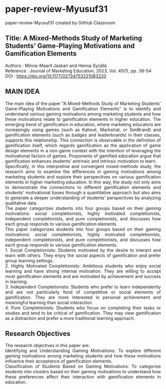 # paper-review-Myusuf31
paper-review-Myusuf31 created by GitHub Classroom

## Title: A Mixed-Methods Study of Marketing Students’ Game-Playing Motivations and Gamification Elements <br>
Authors     : Minna-Maarit Jaskari and Henna Syrjälä <br>
Reference    : Journal of Marketing Education, 2023, Vol. 45(1), pp. 38–54 <br>
DOI          : https://doi.org/10.1177/02734753221083220 <br>

## MAIN IDEA  <br>
<p align="justify"> The main idea of the paper "A Mixed-Methods Study of Marketing Students’ Game-Playing Motivations and Gamification Elements" is to identify and understand various gaming motivations among marketing students and how these motivations relate to gamification elements in higher education. The emerging trend of gamification in education, where marketing educators are increasingly using games (such as Kahoot, Markstrat, or SimBrand) and gamification elements (such as badges and leaderboards) in their classes, supports this relationship. This connection is observable in the definition of gamification itself, which regards gamification as the application of game design elements in a non-game context with the intention of leveraging the motivational factors of games. Proponents of gamified education argue that gamification enhances students' extrinsic and intrinsic motivation to learn. <br> 
Specifically, in this interpretive and convergent mixed-methods study, the research aims to examine the differences in gaming motivations among marketing students and explore their perspectives on various gamification elements in higher marketing education. In this way, the study not only aims to demonstrate the connections to different gamification elements and students' motivational bases through a quantitative approach but also aims to generate a deeper understanding of students' perspectives by analyzing qualitative data. <br>
The paper categorizes students into four groups based on their gaming motivations: social completionists, highly motivated completionists, independent completionists, and pure completionists, and discusses how each group responds to various gamification elements <br>
This paper categorizes students into four groups based on their gaming motivations: social completionists, highly motivated completionists, independent completionists, and pure completionists, and discusses how each group responds to various gamification elements. <br>
1. Social Completionists: Students motivated by the desire to interact and learn with others. They enjoy the social aspects of gamification and prefer group learning settings.<br>
2. Highly Motivated Completionists: Ambitious students who enjoy social learning and have strong internal motivation. They are willing to accept most gamification elements and are motivated by achievement and success in learning. <br>
3. Independent Completionists: Students who prefer to learn independently and are not particularly fond of competitive or social elements of gamification. They are more interested in personal achievement and meaningful learning than social interaction. <br>
4. Pure Completionists: Students who focus on completing their tasks or studies and tend to be critical of gamification. They may view gamification as a distraction and prefer a more traditional learning approach. <br>

## Research Objectives <br>
<p align="justify"> The research objectives in this paper are: <br>
Identifying and Understanding Gaming Motivations: To explore different gaming motivations among marketing students and how these motivations influence their acceptance of gamification elements. <br> 
Classification of Students Based on Gaming Motivations: To categorize students into clusters based on their gaming motivations to understand how these preferences affect their interaction with gamification elements in education. <br>






